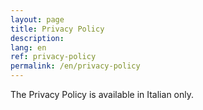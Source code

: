```yaml
---
layout: page
title: Privacy Policy
description:
lang: en
ref: privacy-policy
permalink: /en/privacy-policy
---
```


The Privacy Policy is available in Italian only.
